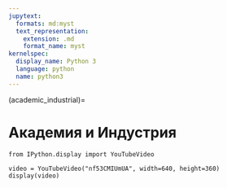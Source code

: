 ```yaml
---
jupytext:
  formats: md:myst
  text_representation:
    extension: .md
    format_name: myst
kernelspec:
  display_name: Python 3
  language: python
  name: python3
---
```


(academic_industrial)=

# Академия и Индустрия

```{code-cell} ipython3
from IPython.display import YouTubeVideo

video = YouTubeVideo("nf53CMIUmUA", width=640, height=360)
display(video)
```
